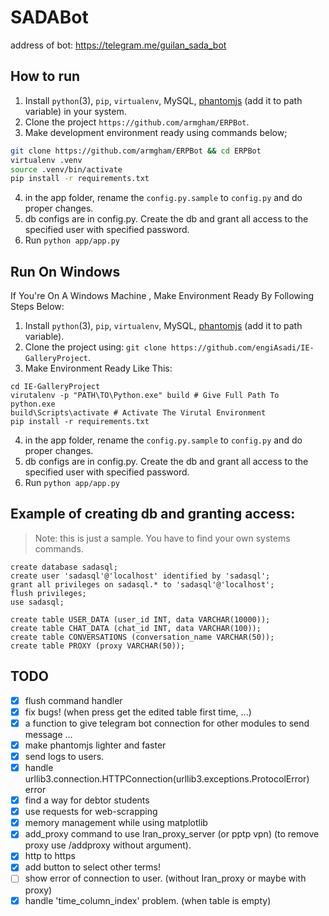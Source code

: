 # SADABot
address of bot: https://telegram.me/guilan_sada_bot


## How to run

1. Install `python`(3), `pip`, `virtualenv`, MySQL, [phantomjs](https://phantomjs.org/quick-start.html) (add it to path variable) in your system.
2. Clone the project `https://github.com/armgham/ERPBot`.
3. Make development environment ready using commands below;

  ```bash
  git clone https://github.com/armgham/ERPBot && cd ERPBot
  virtualenv .venv
  source .venv/bin/activate
  pip install -r requirements.txt
  ```
4. in the app folder, rename the `config.py.sample` to `config.py` and do proper changes.
5. db configs are in config.py. Create the db and grant all access to the specified user with specified password.
6. Run `python app/app.py`

## Run On Windows

If You're On A Windows Machine , Make Environment Ready By Following Steps Below:
1. Install `python`(3), `pip`, `virtualenv`, MySQL, [phantomjs](https://phantomjs.org/quick-start.html) (add it to path variable).
2. Clone the project using:  `git clone https://github.com/engiAsadi/IE-GalleryProject`.
3. Make Environment Ready Like This:
``` Command Prompt
cd IE-GalleryProject
virutalenv -p "PATH\TO\Python.exe" build # Give Full Path To python.exe
build\Scripts\activate # Activate The Virutal Environment
pip install -r requirements.txt
```
4. in the app folder, rename the `config.py.sample` to `config.py` and do proper changes.
5. db configs are in config.py. Create the db and grant all access to the specified user with specified password.
6. Run `python app/app.py`


## Example of creating db and granting access:

> Note: this is just a sample. You have to find your own systems commands.

```
create database sadasql;
create user 'sadasql'@'localhost' identified by 'sadasql';
grant all privileges on sadasql.* to 'sadasql'@'localhost';
flush privileges;
use sadasql;

create table USER_DATA (user_id INT, data VARCHAR(10000));
create table CHAT_DATA (chat_id INT, data VARCHAR(100));
create table CONVERSATIONS (conversation_name VARCHAR(50));
create table PROXY (proxy VARCHAR(50));
```

## TODO

- [x] flush command handler
- [x] fix bugs! (when press get the edited table first time, ...)
- [x] a function to give telegram bot connection for other modules to send message ...
- [x] make phantomjs lighter and faster
- [x] send logs to users.
- [x] handle urllib3.connection.HTTPConnection(urllib3.exceptions.ProtocolError) error
- [x] find a way for debtor students
- [x] use requests for web-scrapping
- [x] memory management while using matplotlib
- [x] add_proxy command to use Iran_proxy_server (or pptp vpn) (to remove proxy use /addproxy without argument).
- [x] http to https
- [x] add button to select other terms!
- [ ] show error of connection to user. (without Iran_proxy or maybe with proxy)
- [x] handle 'time_column_index' problem. (when table is empty)